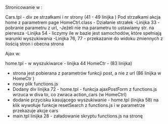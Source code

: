 Stronicowanie w :

Cars.tpl - div ze strzałkami i nr strony (41 - 49 linijka )
Pod strzałkami akcja home z parametrem page 
HomeCtrl.class - Działanie strzałek
-Linijka 33 - pobranie parametru z url,
-Jeżeli nie ma parametru to ustawiamy str. na pierwsza
-Linijka 54 - liczymy ile w bazie jest samochodów, które spełniają warunki wyszukiwania
-Linijka 76, 77 - przekazanie do widoku zmiennych z ilością stron i obecna strona



Ajax w:

home.tpl - w wyszukiwarce - linijka 44
HomeCtr - (83 linijka)
- strona jest pobierana z parametrów funkcji post, a nie z url (86 linijka w HomeCtr )
- nowy plik functions.js
- Dodany div linijka 72 - home.tpl - funkcja  ajaxPostForm z functions.js wrzuca w diva to, co zwraca action_cars (w HomeCtrl)
- dodanie przycisku kasującego wyszukiwanie - home.tpl (linijka 58) na klik wywołuje funkcje resetSearch z functions.js i w parametrze przekazuje akcje cars
- main.tpl linijka 28 - załadowanie skryptu functions.js na stronę 

